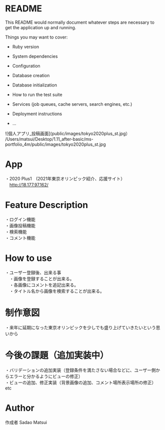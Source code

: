 # README

This README would normally document whatever steps are necessary to get the
application up and running.

Things you may want to cover:

* Ruby version

* System dependencies

* Configuration

* Database creation

* Database initialization

* How to run the test suite

* Services (job queues, cache servers, search engines, etc.)

* Deployment instructions

* ...

![個人アプリ_投稿画面](public/images/tokyo2020plus_st.jpg）<br>
/Users/matsui/Desktop/1.11_after-basic/ms-portfolio_4m/public/images/tokyo2020plus_st.jpg

# App<br>
・2020 Plus1　(2021年東京オリンピック紹介、応援サイト）<br>
　http://18.177.97.162/

# Feature Description<br>
・ログイン機能<br>
・画像投稿機能<br>
・検索機能<br>
・コメント機能<br>

# How to use<br>
・ユーザー登録後、出来る事<br>
　・画像を登録することが出来る。<br>
　・各画像にコメントを追記出来る。<br>
　・タイトル名から画像を検索することが出来る。<br>

# 制作意図<br>
・来年に延期になった東京オリンピックを少しでも盛り上げていきたいという思いから<br>

# 今後の課題（追加実装中）<br>
・バリデーションの追加実装（登録条件を満たさない場合などに、ユーザー側からエラーと分かるようにビューの修正）<br>
・ビューの追加、修正実装（背景画像の追加、コメント場所表示場所の修正）<br>
etc

# Author
作成者 Sadao Matsui
